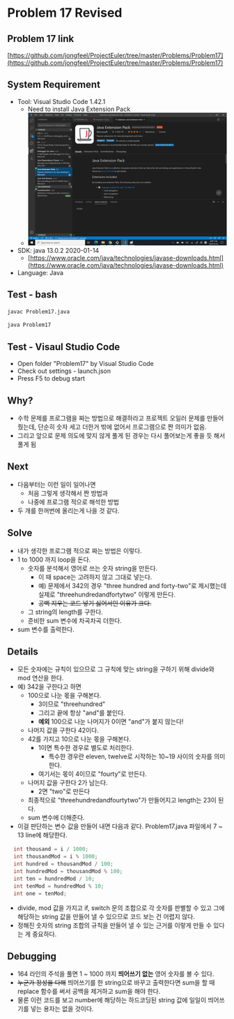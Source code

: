 # Problem 17 Revised

## Problem 17 link

[https://github.com/jongfeel/ProjectEuler/tree/master/Problems/Problem17](https://github.com/jongfeel/ProjectEuler/tree/master/Problems/Problem17)

## System Requirement

- Tool: Visual Studio Code 1.42.1
  - Need to install Java Extension Pack
  - ![java_extension_pack.png](java_extension_pack.png)
- SDK: java 13.0.2 2020-01-14
  - [https://www.oracle.com/java/technologies/javase-downloads.html](https://www.oracle.com/java/technologies/javase-downloads.html)
- Language: Java

## Test - bash

```bash
javac Problem17.java
```

```bash
java Problem17
```

## Test - Visaul Studio Code

- Open folder "Problem17" by Visual Studio Code
- Check out settings - launch.json
- Press F5 to debug start

## Why?

- 수학 문제를 프로그램을 짜는 방법으로 해결하라고 프로젝트 오일러 문제를 만들어 줬는데, 단순히 숫자 세고 더한거 밖에 없어서 프로그램으로 짠 의미가 없음.
- 그리고 앞으로 문제 의도에 맞지 않게 풀게 된 경우는 다시 풀어보는게 좋을 듯 해서 풀게 됨

## Next

- 다음부터는 이런 일이 일어나면
  - 처음 그렇게 생각해서 짠 방법과
  - 나중에 프로그램 적으로 해석한 방법
- 두 개를 한꺼번에 올리는게 나을 것 같다.

## Solve

- 내가 생각한 프로그램 적으로 짜는 방법은 이렇다.
- 1 to 1000 까지 loop을 돈다.
  - 숫자를 분석해서 영어로 쓰는 숫자 string을 만든다.
    - 이 때 space는 고려하지 않고 그대로 넣는다.
    - 예) 문제에서 342의 경우 "three hundred and forty-two"로 제시했는데 실제로 "threehundredandfortytwo" 이렇게 만든다.
    - ~~공백 지우는 코드 넣기 싫어서인 이유가 크다.~~
  - 그 string의 length를 구한다.
  - 준비한 sum 변수에 차곡차곡 더한다.
- sum 변수를 출력한다.

## Details

- 모든 숫자에는 규칙이 있으므로 그 규칙에 맞는 string을 구하기 위해 divide와 mod 연산을 한다.
- 예) 342을 구한다고 하면
  - 100으로 나눈 몫을 구해본다.
    - 3이므로 "threehundred"
    - 그리고 끝에 항상 "and"를 붙인다.
    - **예외** 100으로 나눈 나머지가 0이면 "and"가 붙지 않는다!
  - 나머지 값을 구한다 42이다.
  - 42를 가지고 10으로 나눈 몫을 구해본다.
    - 1이면 특수한 경우로 별도로 처리한다.
      - 특수한 경우란 eleven, twelve로 시작하는 10~19 사이의 숫자를 의미한다.
    - 여기서는 몫이 4이므로 "fourty"로 만든다.
  - 나머지 값을 구한다 2가 남는다.
    - 2면 "two"로 만든다
  - 최종적으로 "threehundredandfourtytwo"가 만들어지고 length는 23이 된다.
  - sum 변수에 더해준다.
- 이걸 판단하는 변수 값을 만들어 내면 다음과 같다. Problem17.java 파일에서 7 ~ 13 line에 해당한다.

``` Java
  int thousand = i / 1000;
  int thousandMod = i % 1000;
  int hundred = thousandMod / 100;
  int hundredMod = thousandMod % 100;
  int ten = hundredMod / 10;
  int tenMod = hundredMod % 10;
  int one = tenMod;
```

- divide, mod 값을 가지고 if, switch 문의 조합으로 각 숫자를 판별할 수 있고 그에 해당하는 string 값을 만들어 낼 수 있으므로 코드 보는 건 어렵지 않다.
- 정해진 숫자의 string 조합의 규칙을 만들어 낼 수 있는 근거를 이렇게 만들 수 있다는 게 중요하다.

## Debugging

- 164 라인의 주석을 풀면 1 ~ 1000 까지 **띄어쓰기 없는** 영어 숫자를 볼 수 있다.
- ~~누군가 정성을 다해~~ 띄어쓰기를 한 string으로 바꾸고 출력한다면 sum을 할 때 replace 함수를 써서 공백을 제거하고 sum을 해야 한다.
- 물론 이런 코드를 보고 number에 해당하는 하드코딩된 string 값에 일일이 띄어쓰기를 넣는 용자는 없을 것이다.